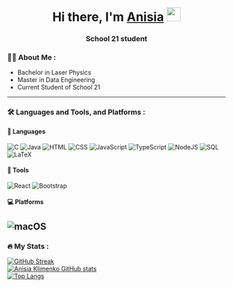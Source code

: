 <h1 align="center">Hi there, I'm <a href="https://github.com/Anisia-Klimenko" target="_blank">Anisia</a>
<img src="https://github.com/blackcater/blackcater/raw/main/images/Hi.gif" height="32"/></h1>
<h3 align="center">School 21 student</h3>

### 👩‍💻 About Me :

- Bachelor in Laser Physics
- Master in Data Engineering
- Current Student of School 21

---

### :hammer_and_wrench: Languages and Tools, and Platforms :
#### :information_desk_person: Languages
![C](https://img.shields.io/badge/c-%2300599C.svg?style=for-the-badge&logo=c&logoColor=white) ![Java](https://img.shields.io/badge/java-%23ED8B00.svg?style=for-the-badge&logo=java&logoColor=white) ![HTML](https://img.shields.io/badge/-HTML-090909?style=for-the-badge&logo=html&logoColor=white) ![CSS](https://img.shields.io/badge/-CSS-090909?style=for-the-badge&logo=css&logoColor=white) ![JavaScript](https://img.shields.io/badge/javascript-%23323330.svg?style=for-the-badge&logo=javascript&logoColor=%23F7DF1E) ![TypeScript](https://img.shields.io/badge/typescript-%23007ACC.svg?style=for-the-badge&logo=typescript&logoColor=white) ![NodeJS](https://img.shields.io/badge/node.js-6DA55F?style=for-the-badge&logo=node.js&logoColor=white)
![SQL](https://img.shields.io/badge/-SQL-090909?style=for-the-badge&logo=sql&logoColor=white)
![LaTeX](https://img.shields.io/badge/latex-%23008080.svg?style=for-the-badge&logo=latex&logoColor=white)

#### :hammer: Tools
![React](https://img.shields.io/badge/react-%2320232a.svg?style=for-the-badge&logo=react&logoColor=%2361DAFB) ![Bootstrap](https://img.shields.io/badge/bootstrap-%23563D7C.svg?style=for-the-badge&logo=bootstrap&logoColor=white)

#### :computer: Platforms
![macOS](https://img.shields.io/badge/mac%20os-000000?style=for-the-badge&logo=macos&logoColor=F0F0F0) 
---

### :fire: My Stats :
[![GitHub Streak](https://github-readme-streak-stats.herokuapp.com?user=anisia-klimenko&theme=github-light)](https://git.io/streak-stats)
</br>
[![Anisia Klimenko GitHub stats](https://github-readme-stats.vercel.app/api?username=anisia-klimenko)](https://github.com/anisia-klimenko/github-readme-stats)</br>
[![Top Langs](https://github-readme-stats.vercel.app/api/top-langs/?username=anisia-klimenko&layout=compact&hide=Makefile)](https://github.com/anisia-klimenko/github-readme-stats)</br>


